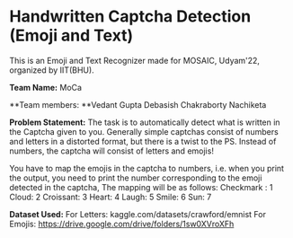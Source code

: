 # Handwritten Captcha Detection (Emoji and Text)
This is an Emoji and Text Recognizer made for MOSAIC, Udyam'22, organized by IIT(BHU).

**Team Name:** MoCa

**Team members: **Vedant Gupta
              Debasish Chakraborty
              Nachiketa

**Problem Statement:** 
The task is to automatically detect what is written in the
Captcha given to you. Generally simple captchas
consist of numbers and letters in a distorted format,
but there is a twist to the PS. Instead of numbers, the
captcha will consist of letters and emojis!

You have to map the emojis in the captcha to numbers,
i.e. when you print the output, you need to print the
number corresponding to the emoji detected in the
captcha,
The mapping will be as follows:
Checkmark : 1
Cloud: 2
Croissant: 3
Heart: 4
Laugh: 5
Smile: 6
Sun: 7


**Dataset Used:** For Letters: kaggle.com/datasets/crawford/emnist
              For Emojis: https://drive.google.com/drive/folders/1sw0XVroXFh
